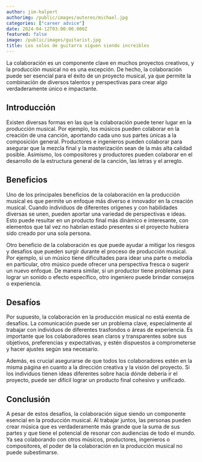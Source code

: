 ```yaml
---
author: jim-halpert
authorimg: /public/images/autores/michael.jpg
categories: ["career advice"]
date: 2024-04-12T03:00:00.000Z
featured: false
image: /public/images/guitarist.jpg
title: Los solos de guitarra siguen siendo increibles
---
```


La colaboración es un componente clave en muchos proyectos creativos, y la producción musical no es una excepción. De hecho, la colaboración puede ser esencial para el éxito de un proyecto musical, ya que permite la combinación de diversos talentos y perspectivas para crear algo verdaderamente único e impactante.

## Introducción

Existen diversas formas en las que la colaboración puede tener lugar en la producción musical. Por ejemplo, los músicos pueden colaborar en la creación de una canción, aportando cada uno sus partes únicas a la composición general. Productores e ingenieros pueden colaborar para asegurar que la mezcla final y la masterización sean de la más alta calidad posible. Asimismo, los compositores y productores pueden colaborar en el desarrollo de la estructura general de la canción, las letras y el arreglo.

## Beneficios

Uno de los principales beneficios de la colaboración en la producción musical es que permite un enfoque más diverso e innovador en la creación musical. Cuando individuos de diferentes orígenes y con habilidades diversas se unen, pueden aportar una variedad de perspectivas e ideas. Esto puede resultar en un producto final más dinámico e interesante, con elementos que tal vez no habrían estado presentes si el proyecto hubiera sido creado por una sola persona.

Otro beneficio de la colaboración es que puede ayudar a mitigar los riesgos y desafíos que pueden surgir durante el proceso de producción musical. Por ejemplo, si un músico tiene dificultades para idear una parte o melodía en particular, otro músico puede ofrecer una perspectiva fresca o sugerir un nuevo enfoque. De manera similar, si un productor tiene problemas para lograr un sonido o efecto específico, otro ingeniero puede brindar consejos o experiencia.

## Desafíos

Por supuesto, la colaboración en la producción musical no está exenta de desafíos. La comunicación puede ser un problema clave, especialmente al trabajar con individuos de diferentes trasfondos o áreas de experiencia. Es importante que los colaboradores sean claros y transparentes sobre sus objetivos, preferencias y expectativas, y estén dispuestos a comprometerse y hacer ajustes según sea necesario.

Además, es crucial asegurarse de que todos los colaboradores estén en la misma página en cuanto a la dirección creativa y la visión del proyecto. Si los individuos tienen ideas diferentes sobre hacia dónde debería ir el proyecto, puede ser difícil lograr un producto final cohesivo y unificado.

## Conclusión

A pesar de estos desafíos, la colaboración sigue siendo un componente esencial en la producción musical. Al trabajar juntos, las personas pueden crear música que es verdaderamente más grande que la suma de sus partes y que tiene el potencial de resonar con audiencias de todo el mundo. Ya sea colaborando con otros músicos, productores, ingenieros o compositores, el poder de la colaboración en la producción musical no puede subestimarse.